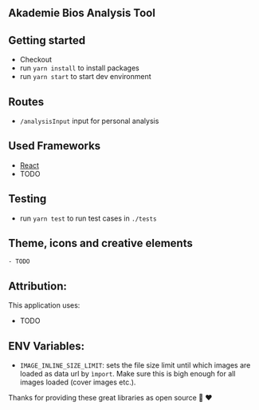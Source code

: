 ## Akademie Bios Analysis Tool

## Getting started
- Checkout
- run ```yarn install``` to install packages
- run ```yarn start``` to  start dev environment

## Routes
- ```/analysisInput``` input for personal analysis

## Used Frameworks
- [React](http://knexjs.org/)
- TODO


## Testing
- run ```yarn test``` to run test cases in ```./tests```

## Theme, icons and creative elements
    - TODO

## Attribution: 
This application uses: 
- TODO

## ENV Variables: 
- ```IMAGE_INLINE_SIZE_LIMIT```: sets the file size limit until which images are loaded as data url by ```ìmport```. Make sure this is bigh enough for all images loaded (cover images etc.). 

Thanks for providing these great libraries as open source 🙏 ️❤️